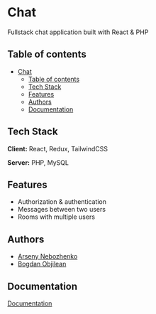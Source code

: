 
# Chat

Fullstack chat application built with React & PHP

## Table of contents

- [Chat](#chat)
  - [Table of contents](#table-of-contents)
  - [Tech Stack](#tech-stack)
  - [Features](#features)
  - [Authors](#authors)
  - [Documentation](#documentation)

## Tech Stack

**Client:** React, Redux, TailwindCSS

**Server:** PHP, MySQL

## Features

- Authorization & authentication
- Messages between two users
- Rooms with multiple users

## Authors

- [Arseny Nebozhenko](https://github.com/yap8)
- [Bogdan Objilean](https://github.com/Bodea0001)

## Documentation
[Documentation](https://docs.google.com/document/d/1Sj9O9VG-3JCUWKqGXQ3qXcUCj3VESROB30O5tMx-igg/edit?usp=sharing)
